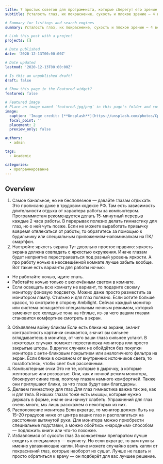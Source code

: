 ```yaml
---
title: 7 простых советов для программиста, которые сберегут его зрение
subtitle: Усталость глаз, их покраснение, сухость и плохое зрение — 4 всадника работы программистом. Даже одного симптома достаточно, чтобы взять во внимание следующие рекомендации. Мы собрали несколько простых советов, которые предотвратят ухудшение вашего зрения.

# Summary for listings and search engines
summary: Усталость глаз, их покраснение, сухость и плохое зрение — 4 всадника работы программистом. Даже одного симптома достаточно, чтобы взять во внимание следующие рекомендации. Мы собрали несколько простых советов, которые предотвратят ухудшение вашего зрения.

# Link this post with a project
projects: []

# Date published
date: '2020-12-13T00:00:00Z'

# Date updated
lastmod: '2020-12-13T00:00:00Z'

# Is this an unpublished draft?
draft: false

# Show this page in the Featured widget?
featured: false

# Featured image
# Place an image named `featured.jpg/png` in this page's folder and customize its options here.
image:
  caption: 'Image credit: [**Unsplash**](https://unsplash.com/photos/CpkOjOcXdUY)'
  focal_point: ''
  placement: 2
  preview_only: false

authors:
  - admin

tags:
  - Academic

categories:
  - Программирование
---
```



## Overview

1. Самое банальное, но не бесполезное — давайте глазам отдыхать
Это прописано даже в трудовом кодексе РФ. Там есть зависимость длительности отдыха от характера работы за компьютером. Программистам рекомендуется делать 15-минутный перерыв каждые 2 часа работы.
В перерывах полезно делать гимнастику для глаз, но о ней чуть позже. Если не можете выработать привычку вовремя отвлекаться от работы, то обратитесь за помощью к будильнику или специальным приложениям-напоминалкам на ПК/смартфон.
2. Настройте яркость экрана
Тут довольно простое правило: яркость экрана должна совпадать с яркостью окружения. Иначе глазам будет неприятно перестраиваться под разный уровень яркости. А про работу ночью в неосвещённой комнате лучше забыть вообще.
Вот такие есть варианты для работы ночью:
 - Не работайте ночью, идите спать.
 - Работайте ночью только с включённым светом в комнате.
 - Если освещать всю комнату не вариант, то подарите своему монитору фоновую подсветку. Можно даже просто разместить за монитором лампу. Стильно и для глаз полезно. Если хотите больше красок, то смотрите в сторону Ambilight.
Сейчас каждый монитор или система оснащается специальным ночным режимом, который заменяет все холодные тона на тёплые, из-за чего вашим глазам становится комфортнее смотреть в экран.
3. Объявляем войну бликам
Если есть блики на экране, значит контрастность картинки снижается, значит вы сильнее вглядываетесь в монитор, от чего ваши глаза сильнее устают.
В некоторых случаях поможет перестановка монитора или просто закрытые шторы. В других случаях не обойдётся без покупки монитора с анти-бликовым покрытием или аналогичного фильтра на экран.
Если блики в основном от внутренних источников света, то позаботьтесь, чтобы свет был рассеянным.
4. Компьютерные очки
Это не те, которые в дырочку, а которые желтоватые или розоватые. Они, как и ночной режим монитора, блокируют синие тона, поэтому глазам намного комфортней. Также они приглушают блики, за что глаза будут вам благодарны.
5. Делаем гимнастику для глаз
Для глаз гимнастика важна так же, как и для тела. В наших глазах тоже есть мышцы, которые нужно держать в форме, иначе они начнут слабеть. Упражнений для глаз очень много, мы лишь расскажем о некоторых из них.
6. Расположение монитора
Если вкратце, то монитор должен быть на 15–20 градусов ниже от центра ваших глаз и располагаться на расстоянии вытянутой руки. Для монитора можно приобрести специальные подставки, а можно обойтись «народным» способом — подложить книги или что-то похожее.
7. Избавляемся от сухости глаз
За конкретным препаратом лучше сходить к специалисту — окулисту. Но если вкратце, то вам нужны именно увлажняющие капли. Иначе можете случайно взять капли от покраснений глаз, которые наоборот их сушат. Лучше не гадать и просто обратиться к врачу — он подберёт для вас лучшее решение.
 

